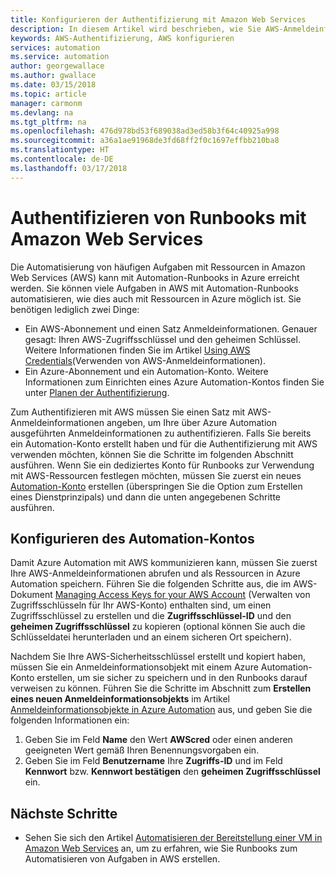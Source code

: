 ```yaml
---
title: Konfigurieren der Authentifizierung mit Amazon Web Services
description: In diesem Artikel wird beschrieben, wie Sie AWS-Anmeldeinformationen für Runbooks in Azure Automation zum Verwalten von AWS-Ressourcen erstellen und überprüfen.
keywords: AWS-Authentifizierung, AWS konfigurieren
services: automation
ms.service: automation
author: georgewallace
ms.author: gwallace
ms.date: 03/15/2018
ms.topic: article
manager: carmonm
ms.devlang: na
ms.tgt_pltfrm: na
ms.openlocfilehash: 476d978bd53f689038ad3ed58b3f64c40925a998
ms.sourcegitcommit: a36a1ae91968de3fd68ff2f0c1697effbb210ba8
ms.translationtype: HT
ms.contentlocale: de-DE
ms.lasthandoff: 03/17/2018
---
```

# <a name="authenticate-runbooks-with-amazon-web-services"></a>Authentifizieren von Runbooks mit Amazon Web Services
Die Automatisierung von häufigen Aufgaben mit Ressourcen in Amazon Web Services (AWS) kann mit Automation-Runbooks in Azure erreicht werden.  Sie können viele Aufgaben in AWS mit Automation-Runbooks automatisieren, wie dies auch mit Ressourcen in Azure möglich ist.  Sie benötigen lediglich zwei Dinge:

* Ein AWS-Abonnement und einen Satz Anmeldeinformationen.  Genauer gesagt: Ihren AWS-Zugriffsschlüssel und den geheimen Schlüssel.  Weitere Informationen finden Sie im Artikel [Using AWS Credentials](http://docs.aws.amazon.com/powershell/latest/userguide/specifying-your-aws-credentials.html)(Verwenden von AWS-Anmeldeinformationen).
* Ein Azure-Abonnement und ein Automation-Konto.  Weitere Informationen zum Einrichten eines Azure Automation-Kontos finden Sie unter [Planen der Authentifizierung](automation-offering-get-started.md#authentication-planning).  

Zum Authentifizieren mit AWS müssen Sie einen Satz mit AWS-Anmeldeinformationen angeben, um Ihre über Azure Automation ausgeführten Anmeldeinformationen zu authentifizieren. Falls Sie bereits ein Automation-Konto erstellt haben und für die Authentifizierung mit AWS verwenden möchten, können Sie die Schritte im folgenden Abschnitt ausführen.  Wenn Sie ein dediziertes Konto für Runbooks zur Verwendung mit AWS-Ressourcen festlegen möchten, müssen Sie zuerst ein neues [Automation-Konto](automation-offering-get-started.md) erstellen (überspringen Sie die Option zum Erstellen eines Dienstprinzipals) und dann die unten angegebenen Schritte ausführen.

## <a name="configure-automation-account"></a>Konfigurieren des Automation-Kontos
Damit Azure Automation mit AWS kommunizieren kann, müssen Sie zuerst Ihre AWS-Anmeldeinformationen abrufen und als Ressourcen in Azure Automation speichern.  Führen Sie die folgenden Schritte aus, die im AWS-Dokument [Managing Access Keys for your AWS Account](http://docs.aws.amazon.com/general/latest/gr/managing-aws-access-keys.html) (Verwalten von Zugriffsschlüsseln für Ihr AWS-Konto) enthalten sind, um einen Zugriffsschlüssel zu erstellen und die **Zugriffsschlüssel-ID** und den **geheimen Zugriffsschlüssel** zu kopieren (optional können Sie auch die Schlüsseldatei herunterladen und an einem sicheren Ort speichern).

Nachdem Sie Ihre AWS-Sicherheitsschlüssel erstellt und kopiert haben, müssen Sie ein Anmeldeinformationsobjekt mit einem Azure Automation-Konto erstellen, um sie sicher zu speichern und in den Runbooks darauf verweisen zu können.  Führen Sie die Schritte im Abschnitt zum **Erstellen eines neuen Anmeldeinformationsobjekts** im Artikel [Anmeldeinformationsobjekte in Azure Automation](automation-credentials.md#to-create-a-new-credential-asset-with-the-azure-portal) aus, und geben Sie die folgenden Informationen ein:

1. Geben Sie im Feld **Name** den Wert **AWScred** oder einen anderen geeigneten Wert gemäß Ihren Benennungsvorgaben ein.  
2. Geben Sie im Feld **Benutzername** Ihre **Zugriffs-ID** und im Feld **Kennwort** bzw. **Kennwort bestätigen** den **geheimen Zugriffsschlüssel** ein.   

## <a name="next-steps"></a>Nächste Schritte
* Sehen Sie sich den Artikel [Automatisieren der Bereitstellung einer VM in Amazon Web Services](automation-scenario-aws-deployment.md) an, um zu erfahren, wie Sie Runbooks zum Automatisieren von Aufgaben in AWS erstellen.

